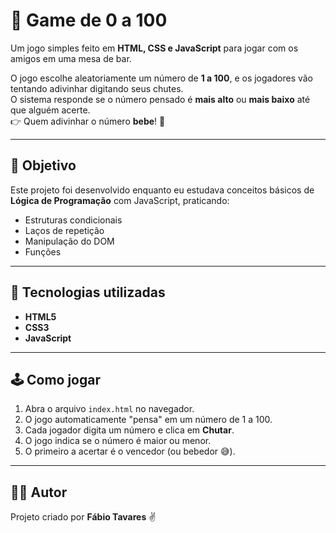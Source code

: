 # 🎲 Game de 0 a 100  

Um jogo simples feito em **HTML, CSS e JavaScript** para jogar com os amigos em uma mesa de bar.  

O jogo escolhe aleatoriamente um número de **1 a 100**, e os jogadores vão tentando adivinhar digitando seus chutes.  
O sistema responde se o número pensado é **mais alto** ou **mais baixo** até que alguém acerte.  
👉 Quem adivinhar o número **bebe**! 🍻  

---

## 📌 Objetivo
Este projeto foi desenvolvido enquanto eu estudava conceitos básicos de **Lógica de Programação** com JavaScript, praticando:
- Estruturas condicionais  
- Laços de repetição  
- Manipulação do DOM  
- Funções  

---

## 🚀 Tecnologias utilizadas
- **HTML5**  
- **CSS3**  
- **JavaScript**  

---

## 🕹️ Como jogar
1. Abra o arquivo `index.html` no navegador.  
2. O jogo automaticamente "pensa" em um número de 1 a 100.  
3. Cada jogador digita um número e clica em **Chutar**.  
4. O jogo indica se o número é maior ou menor.  
5. O primeiro a acertar é o vencedor (ou bebedor 😅).  


---

## 👨‍💻 Autor
Projeto criado por **Fábio Tavares** ✌️  
